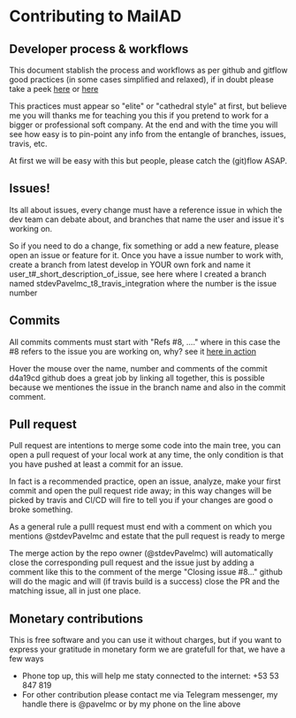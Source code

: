 # Contributing to MailAD

## Developer process & workflows

This document stablish the process and workflows as per github and gitflow good practices (in some cases simplified and relaxed), if in doubt please take a peek [here](https://medium.com/@devmrin/learn-complete-gitflow-workflow-basics-how-to-from-start-to-finish-8756ad5b7394) or [here](https://nvie.com/posts/a-successful-git-branching-model/)

This practices must appear so "elite" or "cathedral style" at first, but believe me you will thanks me for teaching you this if you pretend to work for a bigger or professional soft company. At the end and with the time you will see how easy is to pin-point any info from the entangle of branches, issues, travis, etc.

At first we will be easy with this but people, please catch the (git)flow ASAP.

## Issues!

Its all about issues, every change must have a reference issue in which the dev team can debate about, and branches that name the user and issue it's working on.

So if you need to do a change, fix something or add a new feature, please open an issue or feature for it. Once you have a issue number to work with, create a branch from latest develop in YOUR own fork and name it user_t#_short_description_of_issue, see here where I created a branch named stdevPavelmc_t8_travis_integration where the number is the issue number

## Commits

All commits comments must start with "Refs #8, ...." where in this case the #8 refers to the issue you are working on, why? see it [here in action](https://github.com/swl-x/MystiQ/issues/8)

Hover the mouse over the name, number and comments of the commit d4a19cd github does a great job by linking all together, this is possible because we mentiones the issue in the branch name and also in the commit comment.

## Pull request

Pull request are intentions to merge some code into the main tree, you can open a pull request of your local work at any time, the only condition is that you have pushed at least a commit for an issue.

In fact is a recommended practice, open an issue, analyze, make your first commit and open the pull request ride away; in this way changes will be picked by travis and CI/CD will fire to tell you if your changes are good o broke something.

As a general rule a pulll request must end with a comment on which you mentions @stdevPavelmc and estate that the pull request is ready to merge

The merge action by the repo owner (@stdevPavelmc) will automatically close the corresponding pull request and the issue just by adding a comment like this to the comment of the merge "Closing issue #8..." github will do the magic and will (if travis build is a success) close the PR and the matching issue, all in just one place.

## Monetary contributions

This is free software and you can use it without charges, but if you want to express your gratitude in monetary form we are gratefull for that, we have a few ways

- Phone top up, this will help me staty connected to the internet: +53 53 847 819
- For other contribution please contact me via Telegram messenger, my handle there is @pavelmc or by my phone on the line above
